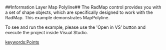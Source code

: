 ##Information Layer Map Polyline##
The RadMap control provides you with a set of shape objects, which are specifically designed to work with the RadMap. This example demonstrates MapPolyline.

To see and run the example, please use the 'Open in VS' button and execute the project inside Visual Studio.

<keywords:Points>
